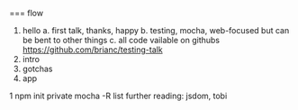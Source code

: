 === flow
1. hello
  a. first talk, thanks, happy
  b. testing, mocha, web-focused but can be bent to other things
  c. all code vailable on githubs https://github.com/brianc/testing-talk
2. intro
3. gotchas
4. app

1 npm init private
mocha -R list
further reading: jsdom, tobi

